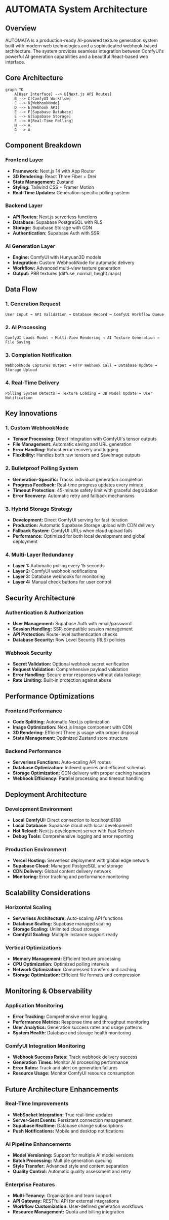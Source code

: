 # AUTOMATA System Architecture

## Overview

AUTOMATA is a production-ready AI-powered texture generation system built with modern web technologies and a sophisticated webhook-based architecture. The system provides seamless integration between ComfyUI's powerful AI generation capabilities and a beautiful React-based web interface.

## Core Architecture

```mermaid
graph TD
    A[User Interface] --> B[Next.js API Routes]
    B --> C[ComfyUI Workflow]
    C --> D[WebhookNode]
    D --> E[Webhook API]
    E --> F[Supabase Database]
    E --> G[Supabase Storage]
    F --> H[Real-Time Polling]
    H --> A
    G --> A
```

## Component Breakdown

### Frontend Layer
- **Framework:** Next.js 14 with App Router
- **3D Rendering:** React Three Fiber + Drei
- **State Management:** Zustand
- **Styling:** Tailwind CSS + Framer Motion
- **Real-Time Updates:** Generation-specific polling system

### Backend Layer
- **API Routes:** Next.js serverless functions
- **Database:** Supabase PostgreSQL with RLS
- **Storage:** Supabase Storage with CDN
- **Authentication:** Supabase Auth with SSR

### AI Generation Layer
- **Engine:** ComfyUI with Hunyuan3D models
- **Integration:** Custom WebhookNode for automatic delivery
- **Workflow:** Advanced multi-view texture generation
- **Output:** PBR textures (diffuse, normal, height maps)

## Data Flow

### 1. Generation Request
```
User Input → API Validation → Database Record → ComfyUI Workflow Queue
```

### 2. AI Processing
```
ComfyUI Loads Model → Multi-View Rendering → AI Texture Generation → File Saving
```

### 3. Completion Notification
```
WebhookNode Captures Output → HTTP Webhook Call → Database Update → Storage Upload
```

### 4. Real-Time Delivery
```
Polling System Detects → Texture Loading → 3D Model Update → User Notification
```

## Key Innovations

### 1. Custom WebhookNode
- **Tensor Processing:** Direct integration with ComfyUI's tensor outputs
- **File Management:** Automatic saving and URL generation
- **Error Handling:** Robust error recovery and logging
- **Flexibility:** Handles both raw tensors and SaveImage outputs

### 2. Bulletproof Polling System
- **Generation-Specific:** Tracks individual generation completion
- **Progress Feedback:** Real-time progress updates every minute
- **Timeout Protection:** 45-minute safety limit with graceful degradation
- **Error Recovery:** Automatic retry and fallback mechanisms

### 3. Hybrid Storage Strategy
- **Development:** Direct ComfyUI serving for fast iteration
- **Production:** Automatic Supabase Storage upload with CDN delivery
- **Fallback System:** ComfyUI URLs when cloud upload fails
- **Performance:** Optimized for both local development and global deployment

### 4. Multi-Layer Redundancy
- **Layer 1:** Automatic polling every 15 seconds
- **Layer 2:** ComfyUI webhook notifications
- **Layer 3:** Database webhooks for monitoring
- **Layer 4:** Manual check buttons for user control

## Security Architecture

### Authentication & Authorization
- **User Management:** Supabase Auth with email/password
- **Session Handling:** SSR-compatible session management
- **API Protection:** Route-level authentication checks
- **Database Security:** Row Level Security (RLS) policies

### Webhook Security
- **Secret Validation:** Optional webhook secret verification
- **Request Validation:** Comprehensive payload validation
- **Error Handling:** Secure error responses without data leakage
- **Rate Limiting:** Built-in protection against abuse

## Performance Optimizations

### Frontend Performance
- **Code Splitting:** Automatic Next.js optimization
- **Image Optimization:** Next.js Image component with CDN
- **3D Rendering:** Efficient Three.js usage with proper disposal
- **State Management:** Optimized Zustand store structure

### Backend Performance
- **Serverless Functions:** Auto-scaling API routes
- **Database Optimization:** Indexed queries and efficient schemas
- **Storage Optimization:** CDN delivery with proper caching headers
- **Webhook Efficiency:** Parallel processing and timeout handling

## Deployment Architecture

### Development Environment
- **Local ComfyUI:** Direct connection to localhost:8188
- **Local Database:** Supabase cloud with local development
- **Hot Reload:** Next.js development server with Fast Refresh
- **Debug Tools:** Comprehensive logging and error reporting

### Production Environment
- **Vercel Hosting:** Serverless deployment with global edge network
- **Supabase Cloud:** Managed PostgreSQL and storage
- **CDN Delivery:** Global content delivery network
- **Monitoring:** Error tracking and performance monitoring

## Scalability Considerations

### Horizontal Scaling
- **Serverless Architecture:** Auto-scaling API functions
- **Database Scaling:** Supabase managed scaling
- **Storage Scaling:** Unlimited cloud storage
- **ComfyUI Scaling:** Multiple instance support ready

### Vertical Optimizations
- **Memory Management:** Efficient texture processing
- **CPU Optimization:** Optimized polling intervals
- **Network Optimization:** Compressed transfers and caching
- **Storage Optimization:** Efficient file formats and compression

## Monitoring & Observability

### Application Monitoring
- **Error Tracking:** Comprehensive error logging
- **Performance Metrics:** Response time and throughput monitoring
- **User Analytics:** Generation success rates and usage patterns
- **System Health:** Database and storage health monitoring

### ComfyUI Integration Monitoring
- **Webhook Success Rates:** Track webhook delivery success
- **Generation Times:** Monitor AI processing performance
- **Error Rates:** Track and alert on generation failures
- **Resource Usage:** Monitor ComfyUI resource consumption

## Future Architecture Enhancements

### Real-Time Improvements
- **WebSocket Integration:** True real-time updates
- **Server-Sent Events:** Persistent connection management
- **Supabase Realtime:** Database change subscriptions
- **Push Notifications:** Mobile and desktop notifications

### AI Pipeline Enhancements
- **Model Versioning:** Support for multiple AI model versions
- **Batch Processing:** Multiple generation queuing
- **Style Transfer:** Advanced style and content separation
- **Quality Control:** Automatic quality assessment and retry

### Enterprise Features
- **Multi-Tenancy:** Organization and team support
- **API Gateway:** RESTful API for external integrations
- **Workflow Customization:** User-defined generation workflows
- **Resource Management:** Quota and billing integration
